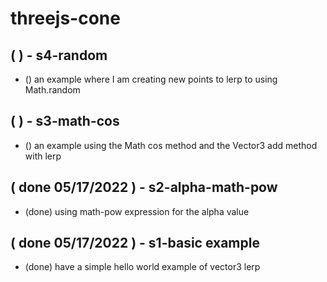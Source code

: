 # threejs-cone

## ( ) - s4-random
* () an example where I am creating new points to lerp to using Math.random

## ( ) - s3-math-cos
* () an example using the Math cos method and the Vector3 add method with lerp

## ( done 05/17/2022 ) - s2-alpha-math-pow
* (done) using math-pow expression for the alpha value

## ( done 05/17/2022 ) - s1-basic example
* (done) have a simple hello world example of vector3 lerp